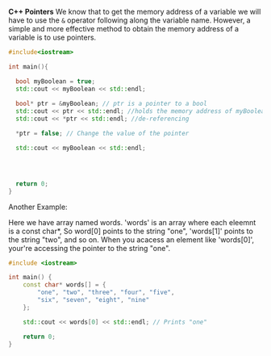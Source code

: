 **C++ Pointers**
We know that to get the memory address of a variable we will have to use the `&` operator following along the variable name. However, a simple and more effective method to obtain the memory address of a variable is to use pointers.

```cpp
#include<iostream>

int main(){

  bool myBoolean = true;
  std::cout << myBoolean << std::endl;
  
  bool* ptr = &myBoolean; // ptr is a pointer to a bool
  std::cout << ptr << std::endl; //holds the memory address of myBoolean
  std::cout << *ptr << std::endl; //de-referencing

  *ptr = false; // Change the value of the pointer

  std::cout << myBoolean << std::endl;




  return 0;
}
``````
Another Example:

Here we have array named words. 'words' is an array where each eleemnt is a const char*, So word[0] points to the string "one", 'words[1]' points to the string "two", and so on. When you acacess an element like 'words[0]', your're accessing the pointer to the string "one".

```cpp
#include <iostream>

int main() {
    const char* words[] = {
        "one", "two", "three", "four", "five",
        "six", "seven", "eight", "nine"
    };

    std::cout << words[0] << std::endl; // Prints "one"

    return 0;
}

```````


